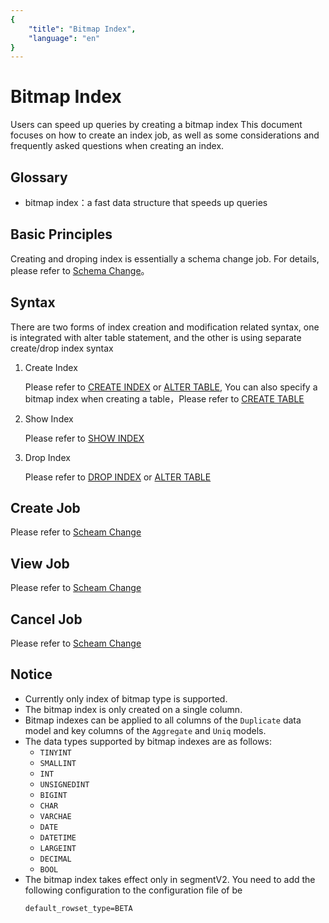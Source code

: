```yaml
---
{
    "title": "Bitmap Index",
    "language": "en"
}
---
```


<!-- 
Licensed to the Apache Software Foundation (ASF) under one
or more contributor license agreements.  See the NOTICE file
distributed with this work for additional information
regarding copyright ownership.  The ASF licenses this file
to you under the Apache License, Version 2.0 (the
"License"); you may not use this file except in compliance
with the License.  You may obtain a copy of the License at

  http://www.apache.org/licenses/LICENSE-2.0

Unless required by applicable law or agreed to in writing,
software distributed under the License is distributed on an
"AS IS" BASIS, WITHOUT WARRANTIES OR CONDITIONS OF ANY
KIND, either express or implied.  See the License for the
specific language governing permissions and limitations
under the License.
-->

# Bitmap Index
Users can speed up queries by creating a bitmap index
This document focuses on how to create an index job, as well as some considerations and frequently asked questions when creating an index.

## Glossary
* bitmap index：a fast data structure that speeds up queries

## Basic Principles
Creating and droping index is essentially a schema change job. For details, please refer to
[Schema Change](alter-table-schema-change.html)。

## Syntax
There are two forms of index creation and modification related syntax, one is integrated with alter table statement, and the other is using separate
create/drop index syntax
1. Create Index

    Please refer to [CREATE INDEX](../../sql-reference/sql-statements/Data%20Definition/CREATE%20INDEX.html) 
    or [ALTER TABLE](../../sql-reference/sql-statements/Data%20Definition/ALTER%20TABLE.html),
    You can also specify a bitmap index when creating a table，Please refer to [CREATE TABLE](../../sql-reference/sql-statements/Data%20Definition/CREATE%20TABLE.html)

2. Show Index

    Please refer to [SHOW INDEX](../../sql-reference/sql-statements/Administration/SHOW%20INDEX.html)

3. Drop Index

    Please refer to [DROP INDEX](../../sql-reference/sql-statements/Data%20Definition/DROP%20INDEX.html) or [ALTER TABLE](../../sql-reference/sql-statements/Data%20Definition/ALTER%20TABLE.html)

## Create Job
Please refer to [Scheam Change](alter-table-schema-change.html)
## View Job
Please refer to [Scheam Change](alter-table-schema-change.html)

## Cancel Job
Please refer to [Scheam Change](alter-table-schema-change.html)

## Notice
* Currently only index of bitmap type is supported.
* The bitmap index is only created on a single column.
* Bitmap indexes can be applied to all columns of the `Duplicate` data model and key columns of the `Aggregate` and `Uniq` models.
* The data types supported by bitmap indexes are as follows:
    * `TINYINT`
    * `SMALLINT`
    * `INT`
    * `UNSIGNEDINT`
    * `BIGINT`
    * `CHAR`
    * `VARCHAE`
    * `DATE`
    * `DATETIME`
    * `LARGEINT`
    * `DECIMAL`
    * `BOOL`
* The bitmap index takes effect only in segmentV2. You need to add the following configuration to the configuration file of be
    ```
    default_rowset_type=BETA
    ``` 
